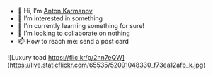 - 🙏 Hi, I’m [Anton Karmanov](@bergentroll)
- 👀 I’m interested in something
- 🌱 I’m currently learning something for sure!
- 💞️ I’m looking to collaborate on nothing
- 📫 How to reach me: send a post card

![Luxury toad https://flic.kr/p/2nn7eQW](https://live.staticflickr.com/65535/52091048330_f73ea12afb_k.jpg)
